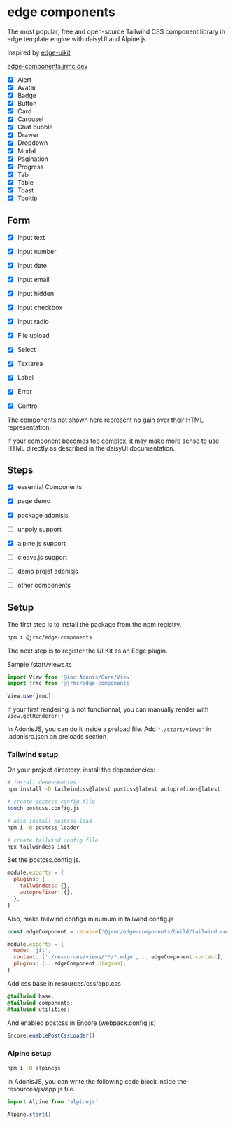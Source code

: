 # edge components

The most popular, free and open-source Tailwind CSS component library in edge template engine with daisyUI and Alpine.js

Inspired by [edge-uikit](https://www.npmjs.com/package/edge-uikit)

[edge-components.jrmc.dev](https://edge-components.jrmc.dev)

- [x] Alert
- [x] Avatar
- [x] Badge
- [x] Button
- [x] Card
- [x] Carousel
- [x] Chat bubble
- [x] Drawer
- [x] Dropdown
- [x] Modal
- [x] Pagination
- [x] Progress
- [x] Tab
- [x] Table
- [x] Toast
- [x] Tooltip

## Form
- [x] Input text
- [x] Input number
- [x] Input date
- [x] Input email
- [x] Input hidden
- [x] Input checkbox
- [x] Input radio
- [x] File upload
- [x] Select
- [x] Textarea
- [x] Label
- [x] Error
- [x] Control


The components not shown here represent no gain over their HTML representation.

If your component becomes too complex, it may make more sense to use HTML directly as described in the daisyUI documentation.

## Steps

- [x] essential Components
- [x] page demo
- [x] package adonisjs
- [ ] unpoly support
- [x] alpine.js support
- [ ] cleave.js support
- [ ] demo projet adonisjs
- [ ] other components


## Setup

The first step is to install the package from the npm registry.

```sh
npm i @jrmc/edge-components
```

The next step is to register the UI Kit as an Edge plugin.

Sample /start/views.ts
```ts
import View from '@ioc:Adonis/Core/View'
import jrmc from '@jrmc/edge-components'

View.use(jrmc)
```

If your first rendering is not functionnal, you can manually render with `View.getRenderer()`



In AdonisJS, you can do it inside a preload file. Add `"./start/views"` in .adonisrc.json on preloads section

### Tailwind setup

On your project directory, install the dependencies:

```sh
# install dependencies
npm install -D tailwindcss@latest postcss@latest autoprefixer@latest

# create postcss config file
touch postcss.config.js

# also install postcss-load
npm i -D postcss-loader

# create tailwind config file
npx tailwindcss init
```

Set the postcss.config.js.

```js
module.exports = {
  plugins: {
    tailwindcss: {},
    autoprefixer: {},
  },
}
```

Also, make tailwind configs minumum in tailwind.config.js

```js
const edgeComponent = require('@jrmc/edge-components/build/tailwind.config').default

module.exports = {
  mode: 'jit',
  content: ['./resources/views/**/*.edge', ...edgeComponent.content],
  plugins: [...edgeComponent.plugins],
}
```

Add css base in resources/css/app.css

```css
@tailwind base;
@tailwind components;
@tailwind utilities;
```

And enabled postcss in Encore (webpack.config.js)

```js
Encore.enablePostCssLoader()
```

### Alpine setup

```sh
npm i -D alpinejs
```

In AdonisJS, you can write the following code block inside the resources/js/app.js file.

```ts
import Alpine from 'alpinejs'

Alpine.start()
```
